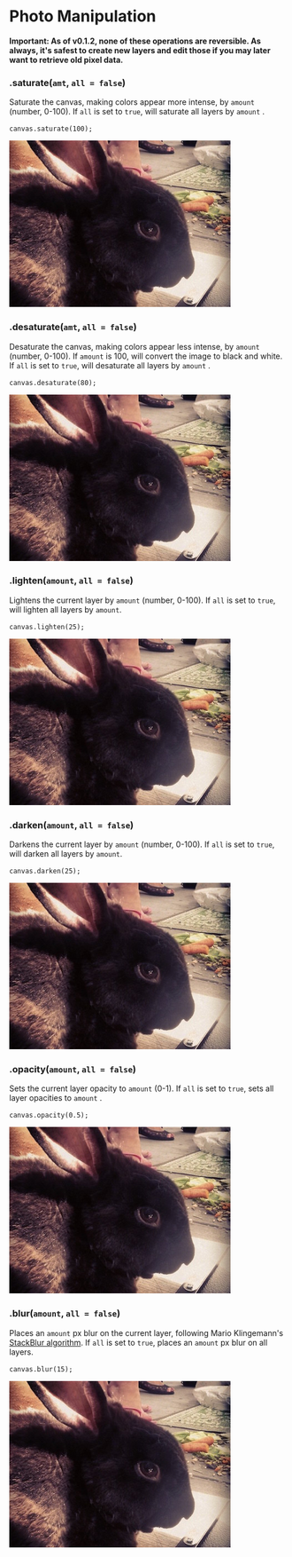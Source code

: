 # Photo Manipulation

**Important: As of v0.1.2, none of these operations are reversible. As always, it's safest to create new layers and edit those if you may later want to retrieve old pixel data.**

### .saturate(`amt`, `all = false`)

Saturate the canvas, making colors appear more intense, by `amount` (number, 0-100). If `all` is set to `true`, will saturate all layers by `amount` .

```
canvas.saturate(100);
```

<img id="martin-saturate" src="images/bunny.jpg" height="300" width="400">

### .desaturate(`amt`, `all = false`)

Desaturate the canvas, making colors appear less intense, by `amount` (number, 0-100). If `amount` is 100, will convert the image to black and white. If `all` is set to `true`, will desaturate all layers by `amount` .

```
canvas.desaturate(80);
```

<img id="martin-desaturate" src="images/bunny.jpg" height="300" width="400">

### .lighten(`amount`, `all = false`)

Lightens the current layer by `amount` (number, 0-100). If `all` is set to `true`, will lighten all layers by `amount`.

```
canvas.lighten(25);
```

<img id="martin-lighten" src="images/bunny.jpg" height="300" width="400">

### .darken(`amount`, `all = false`)

Darkens the current layer by `amount` (number, 0-100). If `all` is set to `true`, will darken all layers by `amount`.

```
canvas.darken(25);
```

<img id="martin-darken" src="images/bunny.jpg" height="300" width="400">

### .opacity(`amount`, `all = false`)

Sets the current layer opacity to `amount` (0-1). If `all` is set to `true`, sets all layer opacities to `amount` .

```
canvas.opacity(0.5);
```

<img id="martin-opacity" src="images/bunny.jpg" height="300" width="400">

### .blur(`amount`, `all = false`)

Places an `amount` px blur on the current layer, following Mario Klingemann's [StackBlur algorithm](https://github.com/Quasimondo/QuasimondoJS/blob/master/blur/StackBlur.js). If `all` is set to `true`, places an `amount` px blur on all layers.

```
canvas.blur(15);
```

<img id="martin-blur" src="images/bunny.jpg" height="300" width="400">
